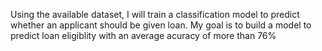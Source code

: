 Using the available dataset, I will train a classification model to predict whether an applicant should be given loan.
My goal is to build a model to predict loan eligiblity with an average acuracy of more than 76%
